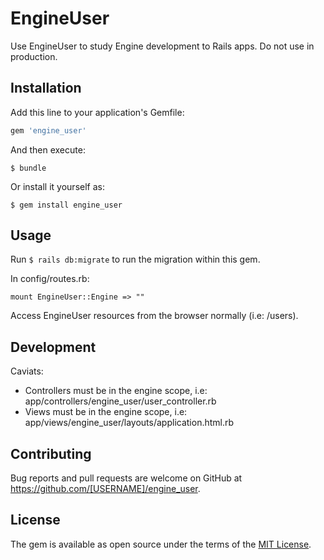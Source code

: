# EngineUser

Use EngineUser to study Engine development to Rails apps. Do not use in production.

## Installation

Add this line to your application's Gemfile:

```ruby
gem 'engine_user'
```

And then execute:

    $ bundle

Or install it yourself as:

    $ gem install engine_user

## Usage

Run `$ rails db:migrate` to run the migration within this gem.

In config/routes.rb:

```
mount EngineUser::Engine => ""
```

Access EngineUser resources from the browser normally (i.e: /users).


## Development

Caviats:
* Controllers must be in the engine scope, i.e: app/controllers/engine_user/user_controller.rb
* Views must be in the engine scope, i.e: app/views/engine_user/layouts/application.html.rb

## Contributing

Bug reports and pull requests are welcome on GitHub at https://github.com/[USERNAME]/engine_user.

## License

The gem is available as open source under the terms of the [MIT License](https://opensource.org/licenses/MIT).
